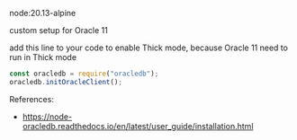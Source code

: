 node:20.13-alpine

custom setup for Oracle 11

add this line to your code to enable Thick mode, because Oracle 11 need to run in Thick mode

```js
const oracledb = require("oracledb");
oracledb.initOracleClient();
```

References:

- https://node-oracledb.readthedocs.io/en/latest/user_guide/installation.html
